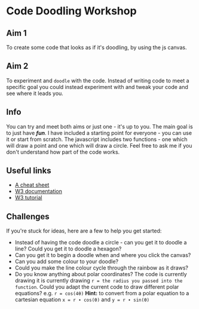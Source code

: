 # Code Doodling Workshop
## Aim 1
To create some code that looks as if it's doodling, by using the js canvas.

## Aim 2
To experiment and `doodle` with the code. Instead of writing code to meet a specific goal you could instead experiment with and tweak your code and see where it leads you.

## Info
You can try and meet both aims or just one - it's up to you. The main goal is to just have *__fun__*.
I have included a starting point for everyone - you can use it or start from scratch. The javascript includes two functions - one which will draw a point and one which will draw a circle. Feel free to ask me if you don't understand how part of the code works.

## Useful links
+ [A cheat sheet](https://simon.html5.org/dump/html5-canvas-cheat-sheet.html)
+ [W3 documentation](https://www.w3schools.com/html/html5_canvas.asp)
+ [W3 tutorial](https://www.w3schools.com/graphics/canvas_intro.asp)


## Challenges
If you're stuck for ideas, here are a few to help you get started:
+ Instead of having the code doodle a circle - can you get it to doodle a line? Could you get it to doodle a hexagon?
+ Can you get it to begin a doodle when and where you click the canvas?
+ Can you add some colour to your doodle?
+ Could you make the line colour cycle through the rainbow as it draws?
+ Do you know anything about polar coordinates? The code is currently drawing it is currently drawing `r = the radius you passed into the function`. Could you adapt the current code to draw different polar equations? e.g. `r = cos(4θ)`
__Hint:__ to convert from a polar equation to a cartesian equation `x = r ∙ cos(θ)` and `y = r ∙ sin(θ)`

















